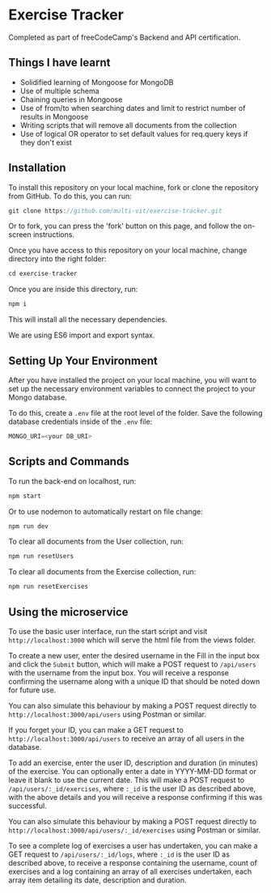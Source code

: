 # Exercise Tracker

Completed as part of freeCodeCamp's Backend and API certification.

## Things I have learnt

- Solidified learning of Mongoose for MongoDB
- Use of multiple schema
- Chaining queries in Mongoose
- Use of from/to when searching dates and limit to restrict number of results in Mongoose
- Writing scripts that will remove all documents from the collection
- Use of logical OR operator to set default values for req.query keys if they don't exist

## Installation

To install this repository on your local machine, fork or clone the repository from GitHub. To do this, you can run:

```javascript
git clone https://github.com/multi-vit/exercise-tracker.git
```

Or to fork, you can press the 'fork' button on this page, and follow the on-screen instructions.

Once you have access to this repository on your local machine, change directory into the right folder:

```javascript
cd exercise-tracker
```

Once you are inside this directory, run:

```javascript
npm i
```

This will install all the necessary dependencies.

We are using ES6 import and export syntax.

## Setting Up Your Environment

After you have installed the project on your local machine, you will want to set up the necessary environment variables to connect the project to your Mongo database.

To do this, create a `.env` file at the root level of the folder. Save the following database credentials inside of the `.env` file:

```javascript
MONGO_URI=<your DB_URI>
```

## Scripts and Commands

To run the back-end on localhost, run:

```javascript
npm start
```

Or to use nodemon to automatically restart on file change:

```javascript
npm run dev
```

To clear all documents from the User collection, run:

```javascript
npm run resetUsers
```

To clear all documents from the Exercise collection, run:

```javascript
npm run resetExercises
```

## Using the microservice

To use the basic user interface, run the start script and visit `http://localhost:3000` which will serve the html file from the views folder. 

To create a new user, enter the desired username in the Fill in the input box and click the `Submit` button, which will make a POST request to `/api/users` with the username from the input box. You will receive a response confirming the username along with a unique ID that should be noted down for future use.

You can also simulate this behaviour by making a POST request directly to `http://localhost:3000/api/users` using Postman or similar.

If you forget your ID, you can make a GET request to `http://localhost:3000/api/users` to receive an array of all users in the database.

To add an exercise, enter the user ID, description and duration (in minutes) of the exercise. You can optionally enter a date in YYYY-MM-DD format or leave it blank to use the current date. This will make a POST request to `/api/users/:_id/exercises`, where `:_id` is the user ID as described above, with the above details and you will receive a response confirming if this was successful. 

You can also simulate this behaviour by making a POST request directly to `http://localhost:3000/api/users/:_id/exercises` using Postman or similar.

To see a complete log of exercises a user has undertaken, you can make a GET request to `/api/users/:_id/logs`, where `:_id` is the user ID as described above, to receive a response containing the username, count of exercises and a log containing an array of all exercises undertaken, each array item detailing its date, description and duration. 
